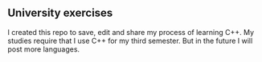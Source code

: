 ## University exercises
I created this repo to save, edit and share my process of learning C++.
My studies require that I use C++ for my third semester. But in the future I will post more languages.

